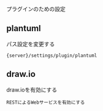 プラグインのための設定

## plantuml

パス設定を変更する

```
{server}/settings/plugin/plantuml
```

## draw.io

draw.ioを有効にする

```
RESTによるWebサービスを有効にする
```

